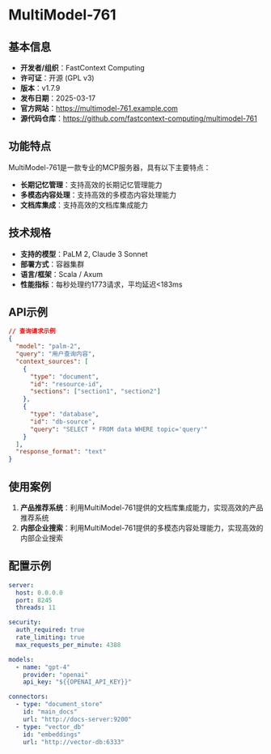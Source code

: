 # MultiModel-761

## 基本信息

- **开发者/组织**：FastContext Computing
- **许可证**：开源 (GPL v3)
- **版本**：v1.7.9
- **发布日期**：2025-03-17
- **官方网站**：https://multimodel-761.example.com
- **源代码仓库**：https://github.com/fastcontext-computing/multimodel-761

## 功能特点

MultiModel-761是一款专业的MCP服务器，具有以下主要特点：

- **长期记忆管理**：支持高效的长期记忆管理能力
- **多模态内容处理**：支持高效的多模态内容处理能力
- **文档库集成**：支持高效的文档库集成能力


## 技术规格

- **支持的模型**：PaLM 2, Claude 3 Sonnet
- **部署方式**：容器集群
- **语言/框架**：Scala / Axum
- **性能指标**：每秒处理约1773请求，平均延迟<183ms

## API示例

```json
// 查询请求示例
{
  "model": "palm-2",
  "query": "用户查询内容",
  "context_sources": [
    {
      "type": "document",
      "id": "resource-id",
      "sections": ["section1", "section2"]
    },
    {
      "type": "database",
      "id": "db-source",
      "query": "SELECT * FROM data WHERE topic='query'"
    }
  ],
  "response_format": "text"
}
```

## 使用案例

1. **产品推荐系统**：利用MultiModel-761提供的文档库集成能力，实现高效的产品推荐系统
2. **内部企业搜索**：利用MultiModel-761提供的多模态内容处理能力，实现高效的内部企业搜索


## 配置示例

```yaml
server:
  host: 0.0.0.0
  port: 8245
  threads: 11

security:
  auth_required: true
  rate_limiting: true
  max_requests_per_minute: 4388

models:
  - name: "gpt-4"
    provider: "openai"
    api_key: "${{OPENAI_API_KEY}}"

connectors:
  - type: "document_store"
    id: "main_docs"
    url: "http://docs-server:9200"
  - type: "vector_db"
    id: "embeddings"
    url: "http://vector-db:6333"
```